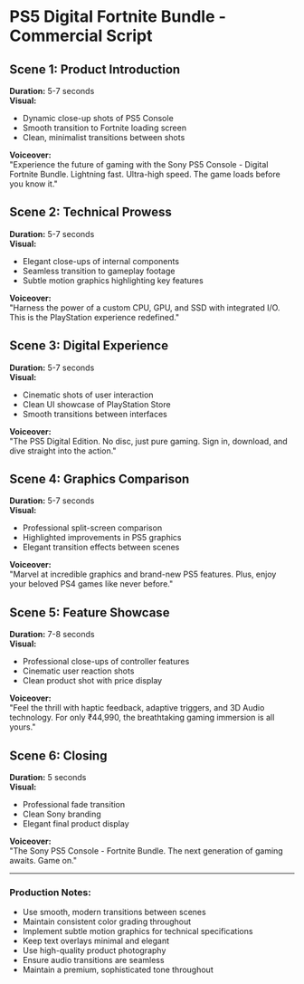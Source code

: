 # PS5 Digital Fortnite Bundle - Commercial Script

## Scene 1: Product Introduction
**Duration:** 5-7 seconds  
**Visual:**
- Dynamic close-up shots of PS5 Console
- Smooth transition to Fortnite loading screen
- Clean, minimalist transitions between shots

**Voiceover:**  
"Experience the future of gaming with the Sony PS5 Console - Digital Fortnite Bundle. Lightning fast. Ultra-high speed. The game loads before you know it."

## Scene 2: Technical Prowess
**Duration:** 5-7 seconds  
**Visual:**
- Elegant close-ups of internal components
- Seamless transition to gameplay footage
- Subtle motion graphics highlighting key features

**Voiceover:**  
"Harness the power of a custom CPU, GPU, and SSD with integrated I/O. This is the PlayStation experience redefined."

## Scene 3: Digital Experience
**Duration:** 5-7 seconds  
**Visual:**
- Cinematic shots of user interaction
- Clean UI showcase of PlayStation Store
- Smooth transitions between interfaces

**Voiceover:**  
"The PS5 Digital Edition. No disc, just pure gaming. Sign in, download, and dive straight into the action."

## Scene 4: Graphics Comparison
**Duration:** 5-7 seconds  
**Visual:**
- Professional split-screen comparison
- Highlighted improvements in PS5 graphics
- Elegant transition effects between scenes

**Voiceover:**  
"Marvel at incredible graphics and brand-new PS5 features. Plus, enjoy your beloved PS4 games like never before."

## Scene 5: Feature Showcase
**Duration:** 7-8 seconds  
**Visual:**
- Professional close-ups of controller features
- Cinematic user reaction shots
- Clean product shot with price display

**Voiceover:**  
"Feel the thrill with haptic feedback, adaptive triggers, and 3D Audio technology. For only ₹44,990, the breathtaking gaming immersion is all yours."

## Scene 6: Closing
**Duration:** 5 seconds  
**Visual:**
- Professional fade transition
- Clean Sony branding
- Elegant final product display

**Voiceover:**  
"The Sony PS5 Console - Fortnite Bundle. The next generation of gaming awaits. Game on."

---

### Production Notes:
- Use smooth, modern transitions between scenes
- Maintain consistent color grading throughout
- Implement subtle motion graphics for technical specifications
- Keep text overlays minimal and elegant
- Use high-quality product photography
- Ensure audio transitions are seamless
- Maintain a premium, sophisticated tone throughout 